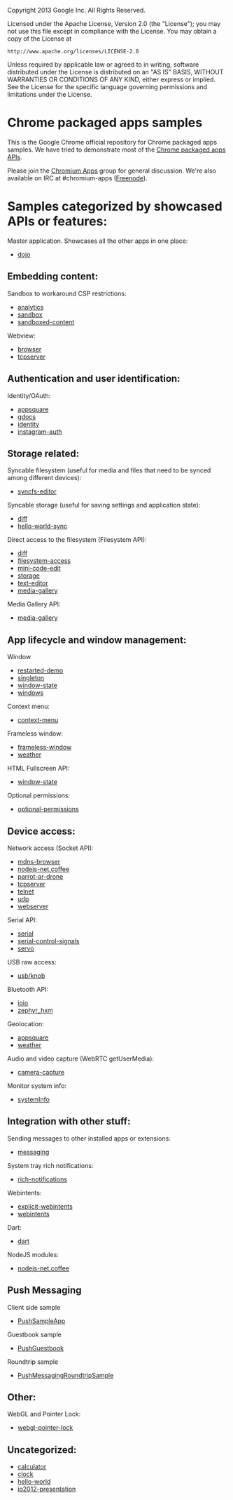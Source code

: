 Copyright 2013 Google Inc. All Rights Reserved.

Licensed under the Apache License, Version 2.0 (the "License");
you may not use this file except in compliance with the License.
You may obtain a copy of the License at

    http://www.apache.org/licenses/LICENSE-2.0

Unless required by applicable law or agreed to in writing, software
distributed under the License is distributed on an "AS IS" BASIS,
WITHOUT WARRANTIES OR CONDITIONS OF ANY KIND, either express or implied.
See the License for the specific language governing permissions and
limitations under the License.

# Chrome packaged apps samples

This is the Google Chrome official repository for Chrome packaged apps samples. We have tried to demonstrate most of the [Chrome packaged apps APIs](http://developer.chrome.com/apps/about_apps.html).

Please join the [Chromium Apps](https://groups.google.com/a/chromium.org/forum/?fromgroups#!forum/chromium-apps) group for general discussion. We're also available on IRC at #chromium-apps ([Freenode](http://freenode.net/)).


# Samples categorized by showcased APIs or features:

Master application. Showcases all the other apps in one place:
* [dojo](https://github.com/GoogleChrome/chrome-app-samples/tree/master/dojo)


## Embedding content:

Sandbox to workaround CSP restrictions: 
* [analytics](https://github.com/GoogleChrome/chrome-app-samples/tree/master/analytics)
* [sandbox](https://github.com/GoogleChrome/chrome-app-samples/tree/master/sandbox)
* [sandboxed-content](https://github.com/GoogleChrome/chrome-app-samples/tree/master/sandboxed-content)

Webview:
* [browser](https://github.com/GoogleChrome/chrome-app-samples/tree/master/browser)
* [tcpserver](https://github.com/GoogleChrome/chrome-app-samples/tree/master/tcpserver)


## Authentication and user identification:

Identity/OAuth:
* [appsquare](https://github.com/GoogleChrome/chrome-app-samples/tree/master/appsquare)
* [gdocs](https://github.com/GoogleChrome/chrome-app-samples/tree/master/gdocs)
* [identity](https://github.com/GoogleChrome/chrome-app-samples/tree/master/identity)
* [instagram-auth](https://github.com/GoogleChrome/chrome-app-samples/tree/master/instagram-auth)


## Storage related:

Syncable filesystem (useful for media and files that need to be synced among different devices):
* [syncfs-editor](https://github.com/GoogleChrome/chrome-app-samples/tree/master/syncfs-editor)

Syncable storage (useful for saving settings and application state):
* [diff](https://github.com/GoogleChrome/chrome-app-samples/tree/master/diff)
* [hello-world-sync](https://github.com/GoogleChrome/chrome-app-samples/tree/master/hello-world-sync)

Direct access to the filesystem (Filesystem API):
* [diff](https://github.com/GoogleChrome/chrome-app-samples/tree/master/diff)
* [filesystem-access](https://github.com/GoogleChrome/chrome-app-samples/tree/master/filesystem-access)
* [mini-code-edit](https://github.com/GoogleChrome/chrome-app-samples/tree/master/mini-code-edit)
* [storage](https://github.com/GoogleChrome/chrome-app-samples/tree/master/storage)
* [text-editor](https://github.com/GoogleChrome/chrome-app-samples/tree/master/text-editor)
* [media-gallery](https://github.com/GoogleChrome/chrome-app-samples/tree/master/media-gallery)

Media Gallery API:
* [media-gallery](https://github.com/GoogleChrome/chrome-app-samples/tree/master/media-gallery)


## App lifecycle and window management:

Window
* [restarted-demo](https://github.com/GoogleChrome/chrome-app-samples/tree/master/restarted-demo)
* [singleton](https://github.com/GoogleChrome/chrome-app-samples/tree/master/singleton)
* [window-state](https://github.com/GoogleChrome/chrome-app-samples/tree/master/window-state)
* [windows](https://github.com/GoogleChrome/chrome-app-samples/tree/master/windows)

Context menu:
* [context-menu](https://github.com/GoogleChrome/chrome-app-samples/tree/master/context-menu)

Frameless window:
* [frameless-window](https://github.com/GoogleChrome/chrome-app-samples/tree/master/frameless-window)
* [weather](https://github.com/GoogleChrome/chrome-app-samples/tree/master/weather)

HTML Fullscreen API:
* [window-state](https://github.com/GoogleChrome/chrome-app-samples/tree/master/window-state)

Optional permissions:
* [optional-permissions](https://github.com/GoogleChrome/chrome-app-samples/tree/master/optional-permissions)


## Device access:

Network access (Socket API):
* [mdns-browser](https://github.com/GoogleChrome/chrome-app-samples/tree/master/mdns-browser)
* [nodejs-net.coffee](https://github.com/GoogleChrome/chrome-app-samples/tree/master/nodejs-net.coffee)
* [parrot-ar-drone](https://github.com/GoogleChrome/chrome-app-samples/tree/master/parrot-ar-drone)
* [tcpserver](https://github.com/GoogleChrome/chrome-app-samples/tree/master/tcpserver)
* [telnet](https://github.com/GoogleChrome/chrome-app-samples/tree/master/telnet)
* [udp](https://github.com/GoogleChrome/chrome-app-samples/tree/master/udp)
* [webserver](https://github.com/GoogleChrome/chrome-app-samples/tree/master/webserver)


Serial API:
* [serial](https://github.com/GoogleChrome/chrome-app-samples/tree/master/serial)
* [serial-control-signals](https://github.com/GoogleChrome/chrome-app-samples/tree/master/serial-control-signals)
* [servo](https://github.com/GoogleChrome/chrome-app-samples/tree/master/servo)

USB raw access:
* [usb/knob](https://github.com/GoogleChrome/chrome-app-samples/tree/master/usb/knob)

Bluetooth API:
* [ioio](https://github.com/GoogleChrome/chrome-app-samples/tree/master/ioio)
* [zephyr\_hxm](https://github.com/GoogleChrome/chrome-app-samples/tree/master/zephyr_hxm)

Geolocation:
* [appsquare](https://github.com/GoogleChrome/chrome-app-samples/tree/master/appsquare)
* [weather](https://github.com/GoogleChrome/chrome-app-samples/tree/master/weather)

Audio and video capture (WebRTC getUserMedia):
* [camera-capture](https://github.com/GoogleChrome/chrome-app-samples/tree/master/camera-capture)

Monitor system info:
* [systemInfo](https://github.com/GoogleChrome/chrome-app-samples/tree/master/systemInfo)


## Integration with other stuff:

Sending messages to other installed apps or extensions:
* [messaging](https://github.com/GoogleChrome/chrome-app-samples/tree/master/messaging)

System tray rich notifications:
* [rich-notifications](https://github.com/GoogleChrome/chrome-app-samples/tree/master/rich-notifications)

Webintents:
* [explicit-webintents](https://github.com/GoogleChrome/chrome-app-samples/tree/master/explicit-webintents)
* [webintents](https://github.com/GoogleChrome/chrome-app-samples/tree/master/webintents)

Dart:
* [dart](https://github.com/GoogleChrome/chrome-app-samples/tree/master/dart)

NodeJS modules:
* [nodejs-net.coffee](https://github.com/GoogleChrome/chrome-app-samples/tree/master/nodejs-net.coffee)

## Push Messaging
Client side sample
* [PushSampleApp](https://github.com/GoogleChrome/chrome-app-samples/tree/master/PushSampleApp)

Guestbook sample
* [PushGuestbook](https://github.com/GoogleChrome/chrome-app-samples/tree/master/PushGuestbook)

Roundtrip sample
* [PushMessagingRoundtripSample](https://github.com/GoogleChrome/chrome-app-samples/tree/master/PushMessagingRoundtripSample)

## Other:

WebGL and Pointer Lock:
* [webgl-pointer-lock](https://github.com/GoogleChrome/chrome-app-samples/tree/master/webgl-pointer-lock)

## Uncategorized:
* [calculator](https://github.com/GoogleChrome/chrome-app-samples/tree/master/calculator)
* [clock](https://github.com/GoogleChrome/chrome-app-samples/tree/master/clock)
* [hello-world](https://github.com/GoogleChrome/chrome-app-samples/tree/master/hello-world)
* [io2012-presentation](https://github.com/GoogleChrome/chrome-app-samples/tree/master/io2012-presentation)

